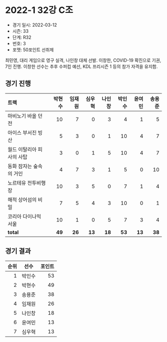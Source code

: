# 2022-1 32강 C조

- 경기 일시: 2022-03-12
- 시즌: 33
- 단계: R32
- 번호: 3
- 포맷: 50포인트 선취제



최민영, 대리 게임으로 영구 실격, 나인창 대체 선발. 이창한, COVID-19 확진으로 기권, 7인 진행. 이창한 선수는 추후 수퍼컵 예선, KDL 프리시즌 1 등의 참가 자격을 유지함.

## 경기 진행

| 트랙 | 박현수 | 임재원 | 심우혁 | 나인창 | 박인수 | 윤여민 | 송용준 |
|:---|---:|---:|---:|---:|---:|---:|---:|
| 마비노기 바올 던전 | 10 | 7 | 0 | 3 | 4 | 1 | 5 |
| 아이스 부서진 빙산 | 5 | 3 | 0 | 1 | 10 | 4 | 7 |
| 월드 이탈리아 피사의 사탑 | 3 | 0 | 1 | 5 | 10 | 4 | 7 |
| 동화 잠자는 숲속의 거인 | 4 | 7 | 3 | 1 | 5 | 0 | 10 |
| 노르테유 전투비행장 | 10 | 3 | 5 | 0 | 7 | 1 | 4 |
| 해적 상어섬의 비밀 | 7 | 5 | 4 | 3 | 10 | 0 | 1 |
| 코리아 다이나믹 서울 | 10 | 1 | 0 | 5 | 7 | 3 | 4 |
| __total__ | __49__ | __26__ | __13__ | __18__ | __53__ | __13__ | __38__ |




## 경기 결과

| 순위 | 선수 | 포인트 |
|---:|:---:|---:|
| 1 | 박인수 | 53 |
| 2 | 박현수 | 49 |
| 3 | 송용준 | 38 |
| 4 | 임재원 | 26 |
| 5 | 나인창 | 18 |
| 6 | 윤여민 | 13 |
| 7 | 심우혁 | 13 |

